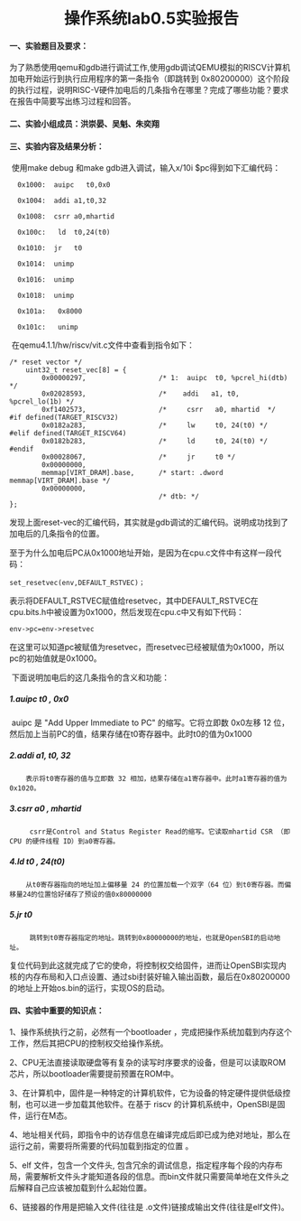 #            <div align = "center">操作系统lab0.5实验报告</div>

#### 一、实验题目及要求：

为了熟悉使用qemu和gdb进行调试工作,使用gdb调试QEMU模拟的RISCV计算机加电开始运行到执行应用程序的第一条指令（即跳转到 0x80200000）这个阶段的执行过程，说明RISC-V硬件加电后的几条指令在哪里？完成了哪些功能？要求在报告中简要写出练习过程和回答。



#### 二、实验小组成员：洪崇晏、吴魁、朱奕翔

#### 三、实验内容及结果分析：

​		使用make debug 和make gdb进入调试，输入x/10i $pc得到如下汇编代码：

```
  0x1000:  auipc   t0,0x0

  0x1004:  addi a1,t0,32

  0x1008:  csrr a0,mhartid

  0x100c:   ld  t0,24(t0)

  0x1010:  jr   t0

  0x1014:  unimp

  0x1016:  unimp

  0x1018:  unimp

  0x101a:   0x8000

  0x101c:   unimp
```

​		在qemu4.1.1/hw/riscv/vit.c文件中查看到指令如下：

```
/* reset vector */
    uint32_t reset_vec[8] = {
        0x00000297,                  /* 1:  auipc  t0, %pcrel_hi(dtb) */
        0x02028593,                  /*    addi   a1, t0, %pcrel_lo(1b) */
        0xf1402573,                  /*     csrr   a0, mhartid  */
#if defined(TARGET_RISCV32)
        0x0182a283,                  /*     lw     t0, 24(t0) */
#elif defined(TARGET_RISCV64)
        0x0182b283,                  /*     ld     t0, 24(t0) */
#endif
        0x00028067,                  /*     jr     t0 */
        0x00000000,
        memmap[VIRT_DRAM].base,      /* start: .dword memmap[VIRT_DRAM].base */
        0x00000000,
                                     /* dtb: */
};
```

​		发现上面reset-vec的汇编代码，其实就是gdb调试的汇编代码。说明成功找到了加电后的几条指令的位置。

​		至于为什么加电后PC从0x1000地址开始，是因为在cpu.c文件中有这样一段代码：

```
set_resetvec(env,DEFAULT_RSTVEC)；
```

​		表示将DEFAULT_RSTVEC赋值给resetvec，其中DEFAULT_RSTVEC在cpu.bits.h中被设置为0x1000，然后发现在cpu.c中又有如下代码：

```
env->pc=env->resetvec
```

​		在这里可以知道pc被赋值为resetvec，而resetvec已经被赋值为0x1000，所以pc的初始值就是0x1000。



​		下面说明加电后的这几条指令的含义和功能：

##### 1.**auipc t0 , 0x0**

​		auipc 是 "Add Upper Immediate to PC" 的缩写。它将立即数 0x0左移 12 位，然后加上当前PC的值，结果存储在t0寄存器中。此时t0的值为0x1000

##### 2.addi a1, t0, 32

  		表示将t0寄存器的值与立即数 32 相加，结果存储在a1寄存器中。此时a1寄存器的值为0x1020。

##### 3.**csrr a0 , mhartid**

 		 csrr是Control and Status Register Read的缩写。它读取mhartid CSR （即 CPU 的硬件线程 ID）到a0寄存器。

##### 4.**ld t0 , 24(t0)**

  		从t0寄存器指向的地址加上偏移量 24 的位置加载一个双字（64 位）到t0寄存器。而偏移量24的位置恰好储存了预设的值0x80000000

##### 5.**jr t0** 

 		 跳转到t0寄存器指定的地址。跳转到0x80000000的地址，也就是OpenSBI的启动地址。



​		复位代码到此这就完成了它的使命，将控制权交给固件，进而让OpenSBI实现内核的内存布局和入口点设置、通过sbi封装好输入输出函数，最后在0x80200000的地址上开始os.bin的运行，实现OS的启动。



#### 四、实验中重要的知识点：

1、操作系统执行之前，必然有一个bootloader ，完成把操作系统加载到内存这个工作，然后其把CPU的控制权交给操作系统。

2、CPU无法直接读取硬盘等有复杂的读写时序要求的设备，但是可以读取ROM芯片，所以bootloader需要提前预置在ROM中。

3、在计算机中，固件是一种特定的计算机软件，它为设备的特定硬件提供低级控制，也可以进一步加载其他软件。在基于 riscv 的计算机系统中，OpenSBI是固件，运行在M态。

4、地址相关代码，即指令中的访存信息在编译完成后即已成为绝对地址，那么在运行之前，需要将所需要的代码加载到指定的位置 。

5、elf 文件，包含一个文件头, 包含冗余的调试信息，指定程序每个段的内存布局，需要解析文件头才能知道各段的信息。而bin文件就只需要简单地在文件头之后解释自己应该被加载到什么起始位置。

6、链接器的作用是把输入文件(往往是 .o文件)链接成输出文件(往往是elf文件)。